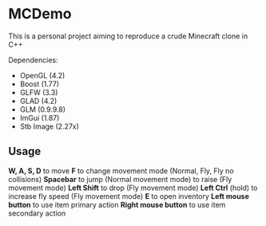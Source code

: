 # MCDemo
This is a personal project aiming to reproduce a crude Minecraft clone in C++

Dependencies:
 - OpenGL (4.2)
 - Boost (1.77)
 - GLFW (3.3)
 - GLAD (4.2)
 - GLM (0.9.9.8)
 - ImGui (1.87)
 - Stb Image (2.27x)
 
## Usage
**W, A, S, D** to move
**F** to change movement mode (Normal, Fly, Fly no collisions)
**Spacebar** to jump (Normal movement mode) to raise (Fly movement mode)
**Left Shift** to drop (Fly movement mode)
**Left Ctrl** (hold) to increase fly speed (Fly movement mode)
**E** to open inventory
**Left mouse button** to use item primary action
**Right mouse button** to use item secondary action
